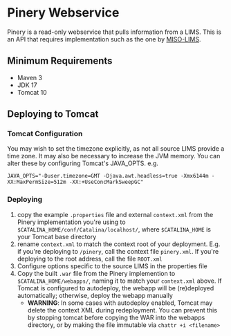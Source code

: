 # Pinery Webservice

Pinery is a read-only webservice that pulls information from a LIMS. This is an API that requires
implementation such as the one by [MISO-LIMS](https://github.com/miso-lims/miso-lims/tree/develop/pinery-miso).

## Minimum Requirements

- Maven 3
- JDK 17
- Tomcat 10

## Deploying to Tomcat

### Tomcat Configuration

You may wish to set the timezone explicitly, as not all source LIMS provide a time zone. It may also
be necessary to increase the JVM memory. You can alter these by configuring Tomcat's JAVA_OPTS. e.g.

```
JAVA_OPTS="-Duser.timezone=GMT -Djava.awt.headless=true -Xmx6144m -XX:MaxPermSize=512m -XX:+UseConcMarkSweepGC"
```

### Deploying

1. copy the example `.properties` file and external `context.xml` from the Pinery implementation
   you're using to `$CATALINA_HOME/conf/Catalina/localhost/`, where `$CATALINA_HOME` is your Tomcat
   base directory
2. rename `context.xml` to match the context root of your deployment. E.g. if you're deploying to
   `/pinery`, call the context file `pinery.xml`. If you're deploying to the root address, call the
   file `ROOT.xml`
3. Configure options specific to the source LIMS in the properties file
4. Copy the built `.war` file from the Pinery implemention to `$CATALINA_HOME/webapps/`, naming it
   to match your `context.xml` above. If Tomcat is configured to autodeploy, the webapp will be
   (re)deployed automatically; otherwise, deploy the webapp manually
   - **WARNING**: In some cases with autodeploy enabled, Tomcat may delete the context XML during redeployment.
     You can prevent this by stopping tomcat before copying the WAR into the webapps directory, or by making the
     file immutable via `chattr +i <filename>`

